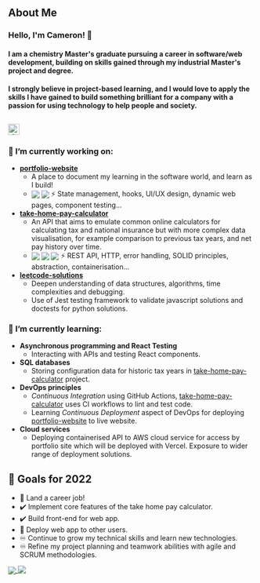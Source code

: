 ## About Me
### Hello, I'm Cameron! 👋
#### I am a chemistry Master's graduate pursuing a career in software/web development, building on skills gained through my industrial Master's project and degree. 

#### I strongly believe in project-based learning, and I would love to apply the skills I have gained to build something brilliant for a company with a passion for using technology to help people and society.
 <a href="https://www.linkedin.com/in/cameron-mackenzie1999/" target="_blank"><img alt="linkedin | LinkedIn" height="23px" src="https://img.shields.io/badge/LinkedIn-0077B5?style=for-the-badge&logo=linkedin&logoColor=white" /></a> 
---
### 🔭 I’m currently working on:
- [**portfolio-website**](https://github.com/CameronMackenzie99/portfolio-website) 
	- A place to document my learning in the software world, and learn as I build!
	- <img align="center" src="https://img.shields.io/badge/react-%2320232a.svg?style=for-the-badge&logo=react&logoColor=%2361DAFB" /> <img align="center" src="https://img.shields.io/badge/tailwindcss-%2338B2AC.svg?style=for-the-badge&logo=tailwind-css&logoColor=white" /> ⚡ State management, hooks, UI/UX design, dynamic web pages, component testing...
- [**take-home-pay-calculator**](https://github.com/CameronMackenzie99/take-home-pay-calculator)
	- An API that aims to emulate common online calculators for calculating tax and national insurance but with more complex data visualisation, for example comparison to previous tax years, and net pay history over time.
	- <img align="center" src="https://img.shields.io/badge/python-3670A0?style=for-the-badge&logo=python&logoColor=ffdd54" /> <img align="center" src="https://img.shields.io/badge/FastAPI-005571?style=for-the-badge&logo=fastapi" /> <img align="center" src="https://img.shields.io/badge/docker-%230db7ed.svg?style=for-the-badge&logo=docker&logoColor=white" /> ⚡ REST API, HTTP, error handling, SOLID principles, abstraction, containerisation...
- [**leetcode-solutions**](https://github.com/CameronMackenzie99/leetcode-solutions/)
	-  Deepen understanding of data structures, algorithms, time complexities and debugging. 
	-  Use of Jest testing framework to validate javascript solutions and doctests for python solutions.

### 🌱 I’m currently learning:
- **Asynchronous programming and React Testing**
	- Interacting with APIs and testing React components.
- **SQL databases**
	- Storing configuration data for historic tax years in [take-home-pay-calculator](https://github.com/CameronMackenzie99/take-home-pay-calculator) project.
- **DevOps principles**
	- _Continuous Integration_ using GitHub Actions, [take-home-pay-calculator](https://github.com/CameronMackenzie99/take-home-pay-calculator) uses CI workflows to lint and test code.
	- Learning _Continuous Deployment_ aspect of DevOps for deploying [portfolio-website](https://github.com/CameronMackenzie99/portfolio-website) to live website.
- **Cloud services**
	- Deploying containerised API to AWS cloud service for access by portfolio site which will be deployed with Vercel. Exposure to wider range of deployment solutions.

## 🥅 Goals for 2022
- 🔳 Land a career job!
- ✔️ Implement core features of the take home pay calculator.
- ✔️ Build front-end for web app.
- 🔳 Deploy web app to other users.
- ♾️ Continue to grow my technical skills and learn new technologies.
- ♾️ Refine my project planning and teamwork abilities with agile and SCRUM methodologies.

<a href="https://github.com/anuraghazra/github-readme-stats">
  <img align="center" src="https://github-readme-stats.vercel.app/api?username=CameronMackenzie99&theme=dark&show_icons=true" />
</a>
<a href="https://github.com/anuraghazra/github-readme-stats">
  <img align="top" src="https://github-readme-stats.vercel.app/api/top-langs/?username=CameronMackenzie99&hide=html&layout=compact&theme=dark" />
</a>
<!--
**CameronMackenzie99/CameronMackenzie99** is a ✨ _special_ ✨ repository because its `README.md` (this file) appears on your GitHub profile.

Here are some ideas to get you started:

- 🔭 I’m currently working on ...
- 🌱 I’m currently learning ...
- 👯 I’m looking to collaborate on ...
- 🤔 I’m looking for help with ...
- 💬 Ask me about ...
- 📫 How to reach me: ...
- 😄 Pronouns: ...
- ⚡ Fun fact: ...
-->
